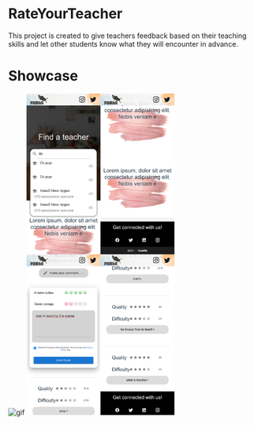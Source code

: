 # RateYourTeacher
This project is created to give teachers feedback based on their teaching skills and let other students know what they will encounter in advance.

# Showcase
<img width="300px"   src="./images/Profile-8.gif" title="gif"/> <img width="300px"  src="./images/merged-images.jpg" title="gif"/>
